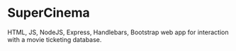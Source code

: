 # SuperCinema
HTML, JS, NodeJS, Express, Handlebars, Bootstrap web app for interaction with a movie ticketing database.
